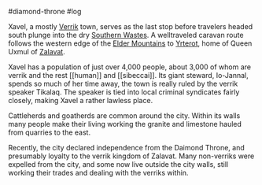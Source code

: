 #diamond-throne #log

Xavel, a mostly [Verrik](Verrik%20History.md) town, serves as the last stop before travelers headed south plunge into the dry [Southern Wastes](Southern%20Wastes.md). A welltraveled caravan route follows the western edge of the [Elder Mountains](Elder%20Mountains.md) to [Yrterot](Yrterot.md), home of Queen Uxmul of [Zalavat](Zalavat.md).
Xavel has a population of just over 4,000 people, about 3,000 of whom are verrik and the rest [[human]] and [[sibeccai]]. Its giant steward, Io-Jannal, spends so much of her time away, the town is really ruled by the verrik speaker Tikalaq. The speaker is tied into local criminal syndicates fairly closely, making Xavel a rather lawless place.
Cattleherds and goatherds are common around the city. Within its walls many people make their living working the granite and limestone hauled from quarries to the east.
Recently, the city declared independence from the Daimond Throne, and presumably loyalty to the verrik kingdom of Zalavat. Many non-verriks were expelled from the city, and some now live outside the city walls, still working their trades and dealing with the verriks within.
